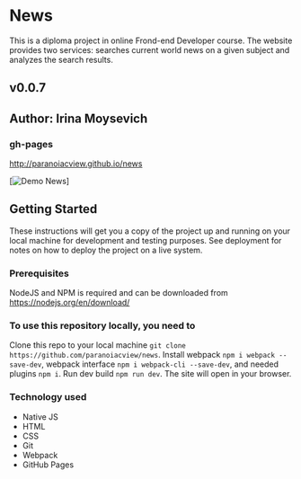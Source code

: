 # News
This is a diploma project in online Frond-end Developer course. The website provides two services: searches current world news on a given subject and analyzes the search results.

## v0.0.7

## Author: Irina Moysevich

### gh-pages
http://paranoiacview.github.io/news

[![Demo News](http://share.gifyoutube.com/vlV9Vr.gif)]

## Getting Started
These instructions will get you a copy of the project up and running on your local machine for development and testing purposes. See deployment for notes on how to deploy the project on a live system.

### Prerequisites
NodeJS and NPM is required and can be downloaded from https://nodejs.org/en/download/

### To use this repository locally, you need to
Clone this repo to your local machine `git clone https://github.com/paranoiacview/news`.
Install webpack `npm i webpack --save-dev`, webpack interface `npm i webpack-cli --save-dev`, and needed plugins `npm i`.
Run dev build `npm run dev`.
The site will open in your browser.

### Technology used
- Native JS
- HTML
- CSS
- Git
- Webpack
- GitHub Pages
